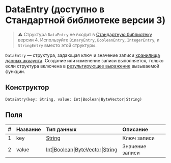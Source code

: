 # DataEntry (доступно в Стандартной библиотеке версии 3)

> :warning: Структура `DataEntry` не входит в [Стандартную библиотеку](/ru/ride/script/standard-library) версии 4. Используйте `BinaryEntry`, `BooleanEntry`, `IntegerEntry`, и `StringEntry` вместо этой структуры.

`DataEntry` — cтруктура, задающая ключ и значение записи [хранилища данных аккаунта](/ru/blockchain/account/account-data-storage). Cоздание или изменение записи выполняется, только если структура включена в [результирующее выражение](/ru/ride/v5/functions/callable-function#резуnьтат-выпоnнения) вызываемой функции.

## Конструктор

``` ride
DataEntry(key: String, value: Int|Boolean|ByteVector|String)
```

## Поля

|   #   | Название | Тип данных | Описание |
| :--- | :--- | :--- | :--- |
| 1 | key | [String](/ru/ride/v5/data-types/string) | Ключ записи |
| 2 | value | [Int](/ru/ride/v5/data-types/int)&#124;[Boolean](/ru/ride/v5/data-types/boolean)&#124;[ByteVector](/ru/ride/v5/data-types/byte-vector)&#124;[String](/ru/ride/v5/data-types/string) | Значение записи |
